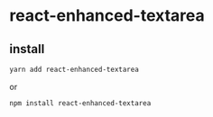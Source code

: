 # react-enhanced-textarea
## install
```bash
yarn add react-enhanced-textarea
```
or
```bash
npm install react-enhanced-textarea
```


